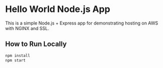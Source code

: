 # Hello World Node.js App

This is a simple Node.js + Express app for demonstrating hosting on AWS with NGINX and SSL.

## How to Run Locally

```bash
npm install
npm start
